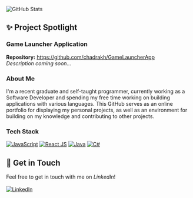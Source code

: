 ![GitHub Stats](https://github-readme-stats.vercel.app/api?username=chadrakh&count_private=true&show_icons=true&theme=onedark&custom_title=Chadrak's&nbsp;GitHub&nbsp;Profile&bg_color=0d1117&icon_color=61DAFB&text_color=ffffff&title_color=ffffff)

## ✨ Project Spotlight
### Game Launcher Application
<b>Repository:</b> https://github.com/chadrakh/GameLauncherApp
<br>
<i>Description coming soon...</i>

### About Me
I'm a recent graduate and self-taught programmer, currently working as a Software Developer and spending my free time working on building applications with various languages. This GitHub serves as an online portfolio for displaying my personal projects, as well as an environment for building on my knowledge and contributing to other projects.

### Tech Stack
[![JavaScript](https://img.shields.io/badge/JavaScript-20232A?style=for-the-badge&logo=javascript&logoColor=F7DF1E)](https://github.com/chadrakh?tab=repositories&q=&type=&language=javascript&sort=)
[![React JS](https://img.shields.io/badge/React-20232A?style=for-the-badge&logo=react&logoColor=61DAFB)](https://github.com/chadrakh?tab=repositories&q=&type=&language=javascript&sort=)
[![Java](https://img.shields.io/badge/Java-20232A?style=for-the-badge&logo=java&logoColor=white)](https://github.com/chadrakh?tab=repositories&q=&type=&language=java&sort=)
[![C#](https://img.shields.io/badge/C%23-20232A?style=for-the-badge&logo=c-sharp&logoColor=white)](https://github.com/chadrakh?tab=repositories&q=&type=&language=c%23&sort=)

## 📧 Get in Touch
Feel free to get in touch with me on <i>LinkedIn</i>!
<br /><br />
[![LinkedIn](https://img.shields.io/badge/LinkedIn-20232A.svg?style=for-the-badge&logo=Instagram&logoColor=0077B5)](https://www.linkedin.com/in/chadrakholondo/)

<!-- Stats & Badges
Stats: https://github.com/anuraghazra/github-readme-stats
Badges: https://github.com/alexandresanlim/Badges4-README.md-Profile || https://github.com/Ileriayo/markdown-badges || https://dev.to/envoy_/150-badges-for-github-pnk
-->
